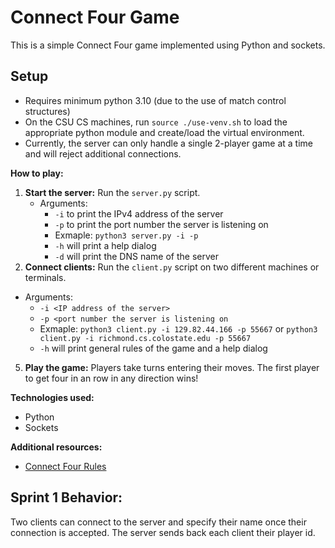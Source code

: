 # Connect Four Game

This is a simple Connect Four game implemented using Python and sockets.

## Setup
- Requires minimum python 3.10 (due to the use of match control structures)
- On the CSU CS machines, run `source ./use-venv.sh` to load the appropriate python module and create/load the virtual environment.
- Currently, the server can only handle a single 2-player game at a time and will reject additional connections.

**How to play:**
1. **Start the server:** Run the `server.py` script.
   - Arguments:
       - `-i` to print the IPv4 address of the server
       - `-p` to print the port number the server is listening on
       - Exmaple: `python3 server.py -i -p`
       - `-h` will print a help dialog
       - `-d` will print the DNS name of the server
3. **Connect clients:** Run the `client.py` script on two different machines or terminals.
  - Arguments:
       - `-i <IP address of the server>` 
       - `-p <port number the server is listening on`
       - Exmaple: `python3 client.py -i 129.82.44.166 -p 55667` or `python3 client.py -i richmond.cs.colostate.edu -p 55667`
       - `-h` will print general rules of the game and a help dialog
5. **Play the game:** Players take turns entering their moves. The first player to get four in an row in any direction wins!

**Technologies used:**
* Python
* Sockets

**Additional resources:**
* [Connect Four Rules](https://en.wikipedia.org/wiki/Connect_Four)

## Sprint 1 Behavior:
Two clients can connect to the server and specify their name once their connection is accepted. The server sends back each client their player id.
